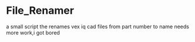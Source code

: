 # File_Renamer
a small script the renames vex iq cad files from part number to name
needs more work,i got bored 
